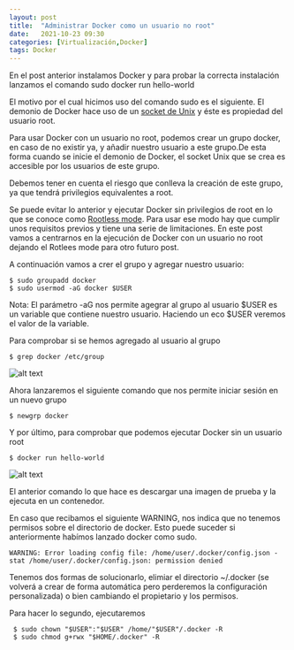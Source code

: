 ```yaml
---
layout: post
title:  "Administrar Docker como un usuario no root"
date:   2021-10-23 09:30
categories: [Virtualización,Docker]
tags: Docker
---
```


En el post anterior instalamos Docker y para probar la correcta instalación lanzamos el comando sudo docker run hello-world

El motivo por el cual hicimos uso del comando sudo es el siguiente. El demonio de Docker hace uso de un [socket de Unix](https://es.wikipedia.org/wiki/Socket_Unix) y éste es propiedad del usuario root.

Para usar Docker con un usuario no root, podemos crear un grupo docker, en caso de no existir ya, y añadir nuestro usuario a este grupo.De esta forma cuando se inicie el demonio de Docker, el socket Unix que se crea es accesible por los usuarios de este grupo.

Debemos tener en cuenta el riesgo que conlleva la creación de este grupo, ya que tendrá privilegios equivalentes a root.

Se puede evitar lo anterior y ejecutar Docker sin privilegios de root en lo que se conoce como [Rootless mode](https://docs.docker.com/engine/security/rootless/). Para usar ese modo hay que cumplir unos requisitos previos y tiene una serie de limitaciones. En este post vamos a centrarnos en la ejecución de Docker con un usuario no root dejando el Rotlees mode para otro futuro post.

A continuación vamos a crer el grupo y agregar nuestro usuario:

```console
$ sudo groupadd docker
$ sudo usermod -aG docker $USER
```
Nota:
El parámetro -aG nos permite agegrar al grupo al usuario
$USER es un variable que contiene nuestro usuario. Haciendo un eco $USER veremos el valor de la variable.

Para comprobar si se hemos agregado al usuario al grupo

```console
$ grep docker /etc/group
```

<img src="https://javi-rod.github.io/assets/images/20211023/pic1.png" alt="alt text" />

Ahora lanzaremos el siguiente comando que nos permite iniciar sesión en un nuevo grupo

```console
$ newgrp docker 
```

Y por último, para comprobar que podemos ejecutar Docker sin un usuario root

```console
$ docker run hello-world 
```

<img src="https://javi-rod.github.io/assets/images/20211023/pic2.png" alt="alt text" />


El anterior comando lo que hace es descargar una imagen de prueba y la ejecuta en un contenedor.

En caso que recibamos el siguiente WARNING, nos indica que no tenemos permisos sobre el directorio de docker. Esto puede suceder si anteriormente habímos lanzado docker como sudo.

```console
WARNING: Error loading config file: /home/user/.docker/config.json -
stat /home/user/.docker/config.json: permission denied
```

Tenemos dos formas de solucionarlo, elimiar el directorio ~/.docker (se volverá a crear de forma automática pero perderemos la configuración personalizada) o bien cambiando el propietario y los permisos.

Para hacer lo segundo, ejecutaremos

```console
 $ sudo chown "$USER":"$USER" /home/"$USER"/.docker -R
 $ sudo chmod g+rwx "$HOME/.docker" -R
```

